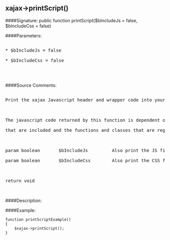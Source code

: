 ## xajax->printScript()

####Signature: public function printScript($bIncludeJs = false, $bIncludeCss = false)

####Parameters:
<pre>

* $bIncludeJs = false

* $bIncludeCss = false



</pre>
####Source Comments:
<pre>

Print the xajax Javascript header and wrapper code into your page



The javascript code returned by this function is dependent on the plugins

that are included and the functions and classes that are registered.



param boolean		$bIncludeJs			Also print the JS files

param boolean		$bIncludeCss		Also print the CSS files



return void


</pre>
####Description:


####Example:
```
function printScriptExample()
{
	$xajax->printScript();
}
```